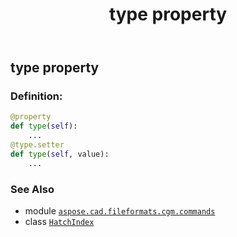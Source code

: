 ﻿---
title: type property
second_title: Aspose.CAD for Python via .NET API References
description: 
type: docs
weight: 80
url: /python-net/aspose.cad.fileformats.cgm.commands/hatchindex/type/
is_root: false
---

## type property

### Definition:
```python
@property
def type(self):
    ...
@type.setter
def type(self, value):
    ...
```

### See Also
* module [`aspose.cad.fileformats.cgm.commands`](../../)
* class [`HatchIndex`](/cad/python-net/aspose.cad.fileformats.cgm.commands/hatchindex)
